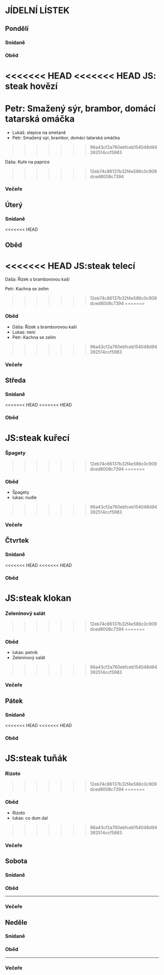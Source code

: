 ﻿# JÍDELNÍ LÍSTEK

## Pondělí
### Snídaně
### Oběd
<<<<<<< HEAD
<<<<<<< HEAD
JS: steak hovězí
=======
Petr: Smažený sýr, brambor, domácí tatarská omáčka
=======

 - Lukáš: slepice na smetaně
 - Petr: Smažený sýr, brambor, domácí tatarská omáčka
>>>>>>> 96a43cf2a760ebfceb154048d94392514ccf5983

Dáša:  Kuře na paprice
>>>>>>> 12eb74c86137b32f4e586c0c909dced8008c7394
### Večeře

## Úterý
### Snídaně
<<<<<<< HEAD
## Oběd 
<<<<<<< HEAD
JS:steak telecí
=======
Dáša: Řízek s bramborovou kaší

Petr: Kachna se zelím
>>>>>>> 12eb74c86137b32f4e586c0c909dced8008c7394
=======
### Oběd
 - Dáša: Řízek s bramborovou kaší
 - Lukas: neni
 - Petr: Kachna se zelím
>>>>>>> 96a43cf2a760ebfceb154048d94392514ccf5983
### Večeře

## Středa
### Snídaně
<<<<<<< HEAD
<<<<<<< HEAD
### Oběd
JS:steak kuřecí
=======
### Špagety
>>>>>>> 12eb74c86137b32f4e586c0c909dced8008c7394
=======
### Oběd
 - Špagety
 - lukas: nudle
>>>>>>> 96a43cf2a760ebfceb154048d94392514ccf5983
### Večeře

## Čtvrtek
### Snídaně
<<<<<<< HEAD
<<<<<<< HEAD
### Oběd
JS:steak klokan
=======
### Zeleninový salát
>>>>>>> 12eb74c86137b32f4e586c0c909dced8008c7394
=======
### Oběd 
 - lukas: petnik
 - Zeleninový salát
>>>>>>> 96a43cf2a760ebfceb154048d94392514ccf5983
### Večeře

## Pátek
### Snídaně
<<<<<<< HEAD
<<<<<<< HEAD
### Oběd
JS:steak tuňák
=======
### Rizoto	
>>>>>>> 12eb74c86137b32f4e586c0c909dced8008c7394
=======
### Oběd
 - Rizoto	
 - lukas: co dum dal
>>>>>>> 96a43cf2a760ebfceb154048d94392514ccf5983
### Večeře

## Sobota
### Snídaně
### Oběd
---
### Večeře

## Neděle
### Snídaně
### Oběd
---
### Večeře